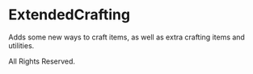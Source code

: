 # ExtendedCrafting
Adds some new ways to craft items, as well as extra crafting items and utilities.

All Rights Reserved.
